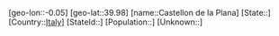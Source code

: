 ﻿---
location: [39.98,-0.05]
type: City
tags:
- geo/City


SpocWebEntityId: 29509
isDeleted: false
confidential: public

---
[geo-lon::-0.05]
[geo-lat::39.98]
[name::Castellon de la Plana]
[State::]
[Country::[Italy](geo/Continent/Europe/Italy.md)]
[StateId::]
[Population::]
[Unknown::]

